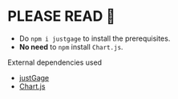 # PLEASE READ 🚨

* Do `npm i justgage` to install the prerequisites.
* **No need** to `npm` install `Chart.js`.

External dependencies used

* [justGage](https://toorshia.github.io/justgage/#:~:text=What%20is%20JustGage%3F,works%20in%20almost%20any%20browser%20%2D)
* [Chart.js](https://www.chartjs.org/docs/latest/)
